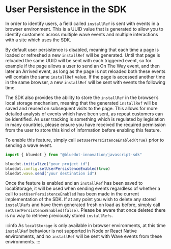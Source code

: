 User Persistence in the SDK
=================================

In order to identify users, a field called `installRef` is sent with events in a browser environment. This is a UUID value that is generated to allow you to identify customers across multiple wave events and multiple interactions with a site which uses the SDK.

By default user persistence is disabled, meaning that each time a page is loaded or refreshed a new `installRef` will be generated. Until that page is reloaded the same UUID will be sent with each triggered event, so for example if the page allows a user to send an On The Way event, and then later an Arrived event, as long as the page is not reloaded both these events will contain the same `installRef` value. If the page is accessed another time in the same browser, a new `installRef` will be sent with events the following time.

The SDK also provides the ability to store the `installRef` in the browser’s local storage mechanism, meaning that the generated `installRef` will be saved and reused on subsequent visits to the page. This allows for more detailed analysis of events which have been sent, as repeat customers can be identified. As user tracking is something which is regulated by legislation in many countries, please ensure you have received the required permission from the user to store this kind of information before enabling this feature.

To enable this feature, simply call `setUserPersistenceEnabled(true)` prior to sending a wave event. 

```js
import { bluedot } from "@bluedot-innovation/javascript-sdk"

bluedot.initialize("your project id")
bluedot.config.setUserPersistenceEnabled(true)
bluedot.wave.send("your destination id")
```

Once the feature is enabled and an `installRef` has been saved to localStorage, it will be used when sending events regardless of whether a call to `setUserPersistenceEnabled` has been made in the current implementation of the SDK. If at any point you wish to delete any stored `installRefs` and have them generated fresh on load as before, simply call `setUserPersistenceEnabled(false)`. Please be aware that once deleted there is no way to retrieve previously stored `installRefs`.


:::info
As `localStorage` is only available in browser environments, at this time `installRef` behaviour is not supported in Node or React Native environments, and no `installRef` will be sent with Wave events from these environments.
:::